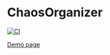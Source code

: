 # ChaosOrganizer

[![CI](https://github.com/GreyRuler/ChaosOrganizer-frontend/actions/workflows/main.yml/badge.svg)](https://github.com/GreyRuler/ChaosOrganizer-frontend/actions/workflows/main.yml)

[Demo page](https://greyruler.github.io/ChaosOrganizer-frontend/)
